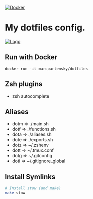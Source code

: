 [![Docker](https://github.com/MarcPartensky/Dotfiles/actions/workflows/docker.yml/badge.svg)](https://github.com/MarcPartensky/Dotfiles/actions/workflows/docker.yml)
# My dotfiles config.
[![Logo](https://repository-images.githubusercontent.com/326477236/556f52f7-61e7-43b0-b2b9-c7f98886dc9b)](https://hub.docker.com/repository/docker/marcpartensky/dotfiles)

## Run with Docker
```
docker run -it marcpartensky/dotfiles
```

## Zsh plugins
* zsh autocomplete

## Aliases
* dotm => ./main.sh
* dotf => ./functions.sh
* dota => ./aliases.sh
* dote => ./exports.sh
* dotz => ~/.zshenv
* dott => ~/.tmux.conf
* dotg => ~/.gitconfig
* doti => ~/.gitignore_global

## Install Symlinks

```zsh
# Install stow (and make)
make stow
```
